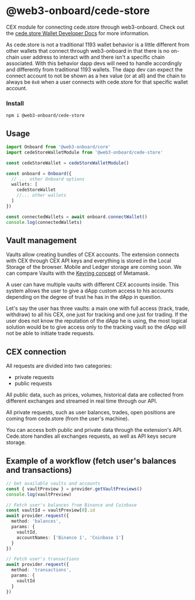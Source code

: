 # @web3-onboard/cede-store

CEX module for connecting cede.store through web3-onboard. Check out the [cede.store Wallet Developer Docs](https://docs.cede.store) for more information.


As cede.store is not a traditional 1193 wallet behavior is a little different from other wallets that connect through web3-onboard in that there is no on-chain user address to interact with and there isn't a specific chain associated. With this behavior dapp devs will need to handle accordingly and differently from traditional 1193 wallets. The dapp dev can expect the connect account to not be shown as a hex value (or at all) and the chain to always be `0x0` when a user connects with cede.store for that specific wallet account.

### Install

`npm i @web3-onboard/cede-store`

## Usage

```typescript
import Onboard from '@web3-onboard/core'
import cedeStoreWalletModule from '@web3-onboard/cede-store'

const cedeStoreWallet = cedeStoreWalletModule()

const onboard = Onboard({
  // ... other Onboard options
  wallets: [
    cedeStoreWallet
    //... other wallets
  ]
})

const connectedWallets = await onboard.connectWallet()
console.log(connectedWallets)
```

## Vault management

Vaults allow creating bundles of CEX accounts. The extension connects with CEX through CEX API keys and everything is stored in the Local Storage of the browser. Mobile and Ledger storage are coming soon.
We can compare Vaults with the [Keyring concept](https://www.wispwisp.com/index.php/2020/12/25/how-metamask-stores-your-wallet-secret/) of
Metamask.

A user can have multiple vaults with different CEX accounts inside. This system allows the user to give a dApp custom
access to his accounts depending on the degree of trust he has in the dApp in question.

Let's say the user has three vaults: a main one with full access (track, trade, withdraw) to all his CEX, one just for
tracking and one just for trading. If the user does not know the reputation of the dApp he is using, the most logical
solution would be to give access only to the tracking vault so the dApp will not be able to initiate trade requests.

## CEX connection

All requests are divided into two categories:

- private requests
- public requests

All public data, such as prices, volumes, historical data are collected from different exchanges and streamed in real
time through our API.

All private requests, such as user balances, trades, open positions are coming from cede.store (from the user's
machine).

You can access both public and private data through the extension's API. Cede.store handles all exchanges requests, as
well as API keys secure storage.

## Example of a workflow (fetch user's balances and transactions)

```typescript
// Get available vaults and accounts
const { vaultPreview } = provider.getVaultPreviews()
console.log(vaultPreview)

// Fetch user's balances from Binance and Coinbase
const vaultId = vaultPreview[0].id
await provider.request({
  method: 'balances',
  params: {
    vaultId,
    accountNames: ['Binance 1', 'Coinbase 1']
  }
})

// Fetch user's transactions
await provider.request({
  method: 'transactions',
  params: {
    vaultId
  }
})
```
